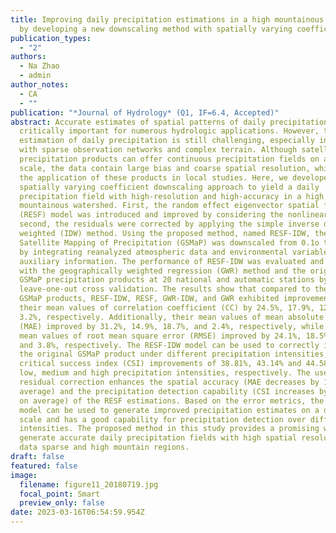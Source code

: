 ```yaml
---
title: Improving daily precipitation estimations in a high mountainous watershed
  by developing a new downscaling method with spatially varying coefficients
publication_types:
  - "2"
authors:
  - Na Zhao
  - admin
author_notes:
  - CA
  - ""
publication: "*Journal of Hydrology* (Q1, IF=6.4, Accepted)"
abstract: Accurate estimates of spatial patterns of daily precipitation are
  critically important for numerous hydrologic applications. However, the
  estimation of daily precipitation is still challenging, especially in regions
  with sparse observation networks and complex terrain. Although satellite
  precipitation products can offer continuous precipitation fields on a daily
  scale, the data contain large bias and coarse spatial resolution, which limit
  the application of these products in local studies. Here, we developed a new
  spatially varying coefficient downscaling approach to yield a daily
  precipitation field with high-resolution and high-accuracy in a high
  mountainous watershed. First, the random effect eigenvector spatial filtering
  (RESF) model was introduced and improved by considering the nonlinear term;
  second, the residuals were corrected by applying the simple inverse distance
  weighted (IDW) method. Using the proposed method, named RESF-IDW, the Global
  Satellite Mapping of Precipitation (GSMaP) was downscaled from 0.1o to 0.01o
  by integrating reanalyzed atmospheric data and environmental variables as
  auxiliary information. The performance of RESF-IDW was evaluated and compared
  with the geographically weighted regression (GWR) method and the original
  GSMaP precipitation products at 20 national and automatic stations by using
  leave-one-out cross validation. The results show that compared to the original
  GSMaP products, RESF-IDW, RESF, GWR-IDW, and GWR exhibited improvements in
  their mean values of correlation coefficient (CC) by 24.5%, 17.9%, 12.0%, and
  3.2%, respectively. Additionally, their mean values of mean absolute error
  (MAE) improved by 31.2%, 14.9%, 18.7%, and 2.4%, respectively, while their
  mean values of root mean square error (RMSE) improved by 24.1%, 18.5%, 9.6%,
  and 3.8%, respectively. The RESF-IDW model can be used to correctly improve
  the original GSMaP product under different precipitation intensities, with
  critical success index (CSI) improvements of 38.81%, 43.14% and 44.58% for
  low, medium and high precipitation intensities, respectively. The use of
  residual correction enhances the spatial accuracy (MAE decreases by 19.43% on
  average) and the precipitation detection capability (CSI increases by 12.09%
  on average) of the RESF estimations. Based on the error metrics, the RESF-IDW
  model can be used to generate improved precipitation estimates on a daily
  scale and has a good capability for precipitation detection over different
  intensities. The proposed method in this study provides a promising way to
  generate accurate daily precipitation fields with high spatial resolution over
  data sparse and high mountain regions.
draft: false
featured: false
image:
  filename: figure11_20180719.jpg
  focal_point: Smart
  preview_only: false
date: 2023-03-16T06:54:59.954Z
---
```

